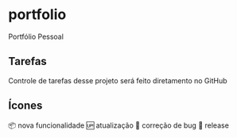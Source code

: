 # portfolio
Portfólio Pessoal

## Tarefas
Controle de tarefas desse projeto será feito diretamento no GitHub

## Ícones
:package: nova funcionalidade
:up: atualização
:honeybee: correção de bug
:checkered_flag: release